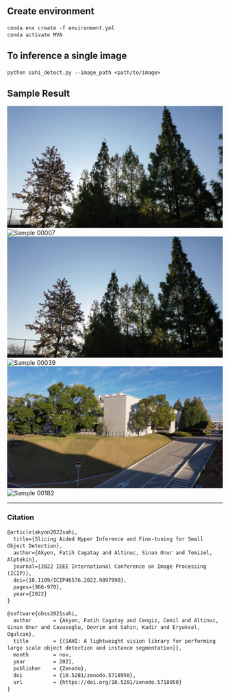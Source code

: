 ## Create environment
```
conda env create -f environment.yml
conda activate MVA
```

## To inference a single image
```
python sahi_detect.py --image_path <path/to/image>
```
## Sample Result

![Sample 00007](sample_image/00007.jpg)
![Sample 00007](sample_image/00007.png)
![Sample 00039](sample_image/00039.jpg)
![Sample 00039](sample_image/00039.png)
![Sample 00182](sample_image/00182.jpg)
![Sample 00182](sample_image/00182.png)

---
### Citation
```
@article{akyon2022sahi,
  title={Slicing Aided Hyper Inference and Fine-tuning for Small Object Detection},
  author={Akyon, Fatih Cagatay and Altinuc, Sinan Onur and Temizel, Alptekin},
  journal={2022 IEEE International Conference on Image Processing (ICIP)},
  doi={10.1109/ICIP46576.2022.9897990},
  pages={966-970},
  year={2022}
}
```
```
@software{obss2021sahi,
  author       = {Akyon, Fatih Cagatay and Cengiz, Cemil and Altinuc, Sinan Onur and Cavusoglu, Devrim and Sahin, Kadir and Eryuksel, Ogulcan},
  title        = {{SAHI: A lightweight vision library for performing large scale object detection and instance segmentation}},
  month        = nov,
  year         = 2021,
  publisher    = {Zenodo},
  doi          = {10.5281/zenodo.5718950},
  url          = {https://doi.org/10.5281/zenodo.5718950}
}
```